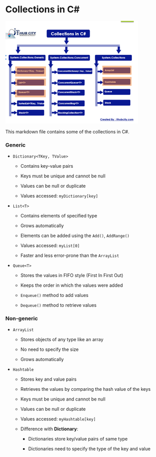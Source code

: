 # Collections in C#

<img title="" src="collections.PNG" alt="collections" width="414" data-align="center">

This markdown file contains some of the collections in C#.

### Generic

- `Dictionary<TKey, TValue>`
  
  - Contains key-value pairs
  
  - Keys must be unique and cannot be null
  
  - Values can be null or duplicate
  
  - Values accessed: `myDictionary[key]`

- `List<T>`
  
  - Contains elements of specified type
  
  - Grows automatically
  
  - Elements can be added using the `Add()`,  `AddRange()` 
  
  - Values accessed: `myList[0]`
  
  - Faster and less error-prone than the `ArrayList`

- `Queue<T>`
  
  - Stores the values in FIFO style (First In First Out)
  
  - Keeps the order in which the values were added
  
  - `Enqueue()` method to add values
  
  - `Dequeue()` method to retrieve values

### Non-generic

- `ArrayList`
  
  - Stores objects of any type like an array
  
  - No need to specify the size
  
  - Grows automatically

- `Hashtable`
  
  - Stores key and value pairs
  
  - Retrieves the values by comparing the hash value of the keys
  
  - Keys must be unique and cannot be null
  
  - Values can be null or duplicate
  
  - Values accessed: `myHashtable[key]`
  
  - Difference with **Dictionary**:
    
    - Dictionaries store key/value pairs of same type
    
    - Dictionaries need to specify the type of the key and value

